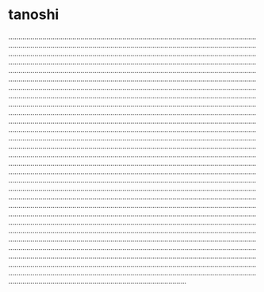 # tanoshi
.....................................................................................................................................................................................................................................................................................................................................................................................................................................................................................................................................................................................................................................................................................................................................................................................................................................................................................................................................................................................................................................................................................................................................................................................................................................................................................................................................................................................................................................................................................................................................................................................................................................................................................................................................................................................................................................................................................................................................................................................................................................................................................................................................................................................................................................................................................................................................................................................................................................................................................................................................................................................................................................................................................................................................................................................................................................................................................................................................................................................................................................................................................................................................................................................................................................................................................................................................................................................................................................................................................................................................................................................................................................................................................................................................................................................................................................